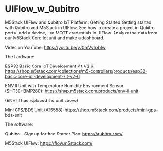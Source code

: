 # UIFlow_w_Qubitro
M5Stack UIFlow and Qubitro IoT Platform: Getting Started
Getting started with Qubitro and M5Stack in UIFlow. See how to create a project in Qubitro portal, add a device, use MQTT credentials in UIFlow. Analyze the data from our M5Stack Core Iot unit and make a dashboard. 

Video on YouTube: https://youtu.be/yJ0mVvhxbIw
![]()

The hardware:

ESP32 Basic Core IoT Development Kit V2.6: https://shop.m5stack.com/collections/m5-controllers/products/esp32-basic-core-iot-development-kit-v2-6

ENV II Unit with Temperature Humidity Environment Sensor (SHT30+BMP280): https://shop.m5stack.com/products/env-ii-unit

(ENV III has replaced the unit above)

Mini GPS/BDS Unit (AT6558): https://shop.m5stack.com/products/mini-gps-bds-unit

The software:

Qubitro - Sign up for free Starter Plan: https://qubitro.com/

M5Stack UIFlow: https://flow.m5stack.com/


